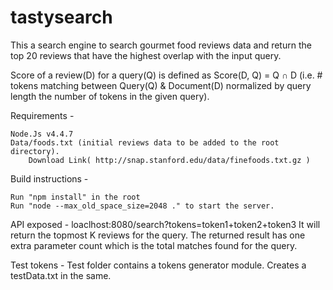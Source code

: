 # tastysearch


This a search engine to search gourmet food reviews data and return the top 20 reviews that have the highest overlap with the input query.

Score of a review(D) for a query(Q) is defined as Score(D, Q) = Q ∩ D (i.e. # tokens matching between Query(Q) & Document(D) normalized by query length ­the number of tokens in the given query).

Requirements -

    Node.Js v4.4.7
    Data/foods.txt (initial reviews data to be added to the root directory).
        Download Link( http://snap.stanford.edu/data/finefoods.txt.gz )

Build instructions -

    Run "npm install" in the root
    Run "node --max_old_space_size=2048 ." to start the server.

API exposed - 
    loaclhost:8080/search?tokens=token1+token2+token3
    It will return the topmost K reviews for the query.
	The returned result has one extra parameter count which is the total matches found for the query.
    
Test tokens -
  Test folder contains a tokens generator module.
  Creates a testData.txt in the same.
